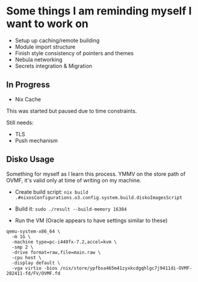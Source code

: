 # Some things I am reminding myself I want to work on

* Setup up caching/remote building
* Module import structure
* Finish style consistency of pointers and themes
* Nebula networking
* Secrets integration & Migration

## In Progress

* Nix Cache

This was started but paused due to time constraints.

Still needs:

* TLS
* Push mechanism

## Disko Usage

Something for myself as I learn this process.  YMMV on the store path of OVMF, it's valid only at time of writing on my machine.

* Create build script:
`nix build .#nixosConfigurations.o3.config.system.build.diskoImagesScript`

* Build it:
`sudo ./result --build-memory 16384`

* Run the VM (Oracle appears to have settings similar to these)
```
qemu-system-x86_64 \
  -m 1G \
  -machine type=pc-i440fx-7.2,accel=kvm \
  -smp 2 \
  -drive format=raw,file=main.raw \
  -cpu host \
  -display default \
  -vga virtio -bios /nix/store/ypfbsa465m41zyxkcdgqhlgc7j9411di-OVMF-202411-fd/FV/OVMF.fd
```
